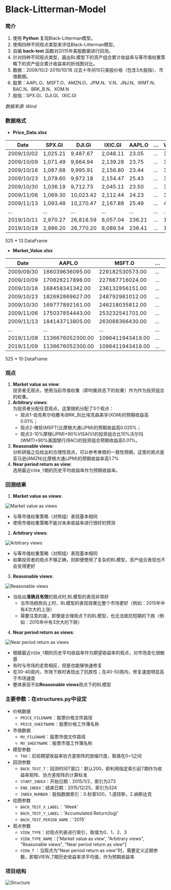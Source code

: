 # Black-Litterman-Model

### 简介
1. 使用 **Python** 复现Black-Litterman模型。  
2. 使用四种不同观点类型来评估Black-Litterman模型。
3. 自编 **back-test** 函数对2015年美股数据进行回测。
4. 针对四种不同观点类型，画出BL模型下的资产组合累计收益率与等市值权重策略下的资产组合累计收益率的折线图对比。
5. 数据：2009/10/2-2019/10/18 过去十年间10只美股价格（包含3大股指）、市值数据。
6. 股票：AAPL.O、MSFT.O、AMZN.O、JPM.N、V.N、JNJ.N、WMT.N、BAC.N、BRK_B.N、XOM.N
7. 股指：SPX.GI、DJI.GI、IXIC.GI

*数据来源: Wind*

### 数据格式
* **Price_Data.xlsx**

| Date       | SPX.GI    | DJI.GI     | IXIC.GI   | AAPL.O  | … | WMT.N   | BAC.N  | BRK_B.N | XOM.N  |
| ---------- | --------- | ---------- | --------- | ------- | ------ | ------- | ------ | ------- | ------ |
| 2009/10/02 | 1,025.21  | 9,487.67   | 2,048.11  | 23.05   | … | 38.27   | 14.75  | 65.29   | 48.49  |
| 2009/10/09 | 1,071.49  | 9,864.94   | 2,139.28  | 23.75   | … | 38.97   | 15.80  | 65.74   | 50.45  |
| 2009/10/16 | 1,087.68  | 9,995.91   | 2,156.80  | 23.44   | … | 39.94   | 15.59  | 66.12   | 53.25  |
| 2009/10/23 | 1,079.60  | 9,972.18   | 2,154.47  | 25.43   | … | 39.33   | 14.65  | 66.36   | 53.58  |
| 2009/10/30 | 1,036.19  | 9,712.73   | 2,045.11  | 23.50   | … | 38.74   | 13.17  | 65.66   | 52.20  |
| 2009/11/06 | 1,069.30  | 10,023.42  | 2,112.44  | 24.23   | … | 39.97   | 13.59  | 68.50   | 52.86  |
| 2009/11/13 | 1,093.48  | 10,270.47  | 2,167.88  | 25.49   | … | 41.49   | 14.43  | 68.22   | 53.09  |
| …        | …       | …        | …       | …     | … | …     | …    | …     | …    |
| 2019/10/11 | 2,970.27  | 26,816.59  | 8,057.04  | 236.21  | … | 120.24  | 28.91  | 208.08  | 68.98  |
| 2019/10/18 | 2,986.20  | 26,770.20  | 8,089.54  | 236.41  | … | 119.14  | 30.35  | 208.76  | 67.61  |

525 * 13 DataFrame


* **Market_Value.xlsx**

| Date       | AAPL.O            | MSFT.O            | … | XOM.N            | TOTAL             |
| ---------- | ----------------- | ----------------- | ---------------- | ---------------- | ----------------- |
| 2009/09/30 | 166039636095.00   | 229182530573.00   | … | 329725261574.00  | 724947428242.00   |
| 2009/10/09 | 170626217896.00   | 227667716024.00   | … | 332897083067.00  | 731191016987.00   |
| 2009/10/16 | 168458341342.00   | 236132856151.00   | … | 351399375110.00  | 755990572603.00   |
| 2009/10/23 | 182692869627.00   | 248792981012.00   | … | 353561980673.00  | 785047831312.00   |
| 2009/10/30 | 169777892161.00   | 246218035812.00   | … | 344430979405.00  | 760426907378.00   |
| 2009/11/06 | 175037854443.00   | 253232541701.00   | … | 344557856462.00  | 772828252606.00   |
| 2009/11/13 | 184143713805.00   | 263088366430.00   | … | 344035655247.00  | 791267735482.00   |
| …        | …               | …               | … | …              | …               |
| 2019/11/08 | 1136676052300.00  | 1096411943419.00  | … | 294484998062.00  | 2527572993781.00  |
| 2019/11/09 | 1136676052300.00  | 1096411943419.00  | … | 294484998062.00  | 2527572993781.00  |

525 * 10 DataFrame

### 观点
1. **Market value as view**:    
   投资者无观点，使用当前市值权重（即均衡状态下的权重）作为作为投资组合的权重。 
2. **Arbitrary views**:    
   为投资者分配任意观点，这里随机分配了3个观点：
   * 观点1-伯克希尔哈撒韦(BRK_B)比埃克森美孚(XOM)的预期收益高0.01%；
   * 观点2-微软(MSFT)比摩根大通(JPM)的预期收益高0.025%；
   * 观点3-10%摩根(JPM)+90%VISA(V)的投资组合比10%沃尔玛(WMT)+90%美国银行(BAC)的投资组合预期收益高0.01%。
3. **Reasonable views**:  
   分析研报之后给出的合理性观点，可以参考券商的一致性预期，这里的观点是亚马逊(AMZN)比摩根大通(JPM)的预期收益率高1.7%
4. **Near period return as view**:  
   选用最近`VIEW_T`期的历史平均收益率作为预期收益率。

### 回测结果
1. **Market value as views**:

![Market value as views](https://github.com/jrothschild33/Black-Litterman-Model/blob/master/plot/BL%20Return%20Back%20Test_Market%20value%20as%20view_Year%202015.png)

   * 与等市值权重策略（对照组）表现基本相同
   * 使用市值权重策略不能对未来收益率进行很好的预测
2. **Arbitrary views**:

![Arbitrary views](https://github.com/jrothschild33/Black-Litterman-Model/blob/master/plot/BL%20Return%20Back%20Test_Arbitrary%20views_Year%202015.png)

   * 与等市值权重策略（对照组）表现基本相同
   * 如果投资者的观点不够正确，则即便使用了复杂的BL模型，资产组合表现也不会变得更好
3. **Reasonable views**:  

![Reasonable views](https://github.com/jrothschild33/Black-Litterman-Model/blob/master/plot/BL%20Return%20Back%20Test_Reasonable%20views_Year%202015.png)

* 当给出**准确且有效**的观点时,BL模型的表现非常好
   * 当市场趋势向上时，BL模型的表现效果比整个市场更好（例如：2015年中有4次大的上涨）
   * 需要注意的是，即便是合理观点下的BL模型，也无法抵抗短期的下跌（例如：2015年中有3次大的下跌）
4. **Near period return as views**:

![Near period return as views](https://github.com/jrothschild33/Black-Litterman-Model/blob/master/plot/BL%20Return%20Back%20Test_Near%20period%20return%20as%20view_Year%202015.png)

   * 根据最近`VIEW_T`期的历史平均收益率作为期望收益率的观点，对市场变化很敏感
   * 有时与市场的走势相反，但是也能够快速修复
   * 在30-40周内，市场下跌时表现出了抗跌性；在40-50周内，修复速度明显高于市场速度
   * 整体表现不如**Reasonable views**观点下的BL模型

### 主要参数：在structures.py中设定
* 价格数据
  * `PRICE_FILENAME`：股票价格文件路径
  * `PRICE_SHEETNAME`：股票价格工作簿名称
* 市值数据
  * `MV_FILENAME`：股票市值文件路径
  * `MV_SHEETNAME`：股票市值工作簿名称
* 模型参数
  * `TAU`：后验期望收益率协方差矩阵的放缩尺度，取值在0~1之间
* 回测参数
  * `BACK_TEST_T`：回测时间T窗口：默认200，即利用指定索引前T期作为收益率矩阵、协方差矩阵的计算标准
  * `START_INDEX`：开始日期：2015/1/2，索引为273
  * `END_INDEX`：结束日期：2015/12/25，索引为324
  * `INDEX_NUMBER`：股指数据索引：0.标普500，1.道琼斯，2.纳斯达克
* 绘图参数
  * `BACK_TEST_X_LABEL`：'Week'
  * `BACK_TEST_Y_LABEL`：'Accumulated Return(log)'
  * `BACK_TEST_PERIOD_NAME`：'2015'
* 观点参数
  * `VIEW_TYPE`：对观点列表进行索引，取值为0、1、2、3
  * `VIEW_TYPE_NAME`：['Market value as view', "Arbitrary views", "Reasonable views", "Near period return as view"]
  * `VIEW_T` ：当观点为"Near period return as view"时，需要定义近期参数，即取VIEW_T期历史收益率求平均值，作为预期收益率

### 项目结构

![Structure](https://github.com/jrothschild33/Black-Litterman-Model/blob/master/Report/Black-Litterman-Model.png)
